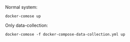 Normal system:
```
docker-comose up
```

Only data-collection:
```
docker-comose -f docker-compose-data-collection.yml up
```